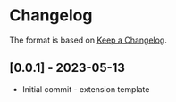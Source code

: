 # Changelog

The format is based on [Keep a Changelog](https://keepachangelog.com/en/1.0.0/).


## [0.0.1] - 2023-05-13
- Initial commit - extension template

